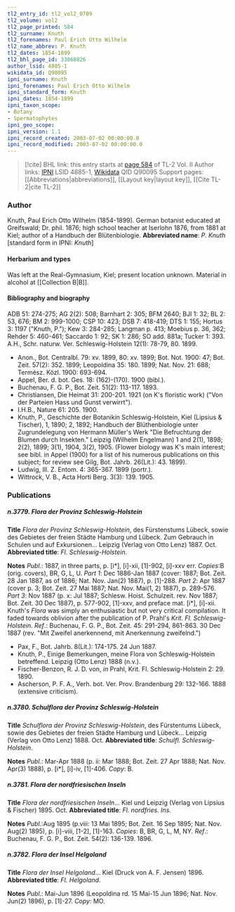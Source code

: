 ```yaml
---
tl2_entry_id: tl2_vol2_0709
tl2_volume: vol2
tl2_page_printed: 584
tl2_surname: Knuth
tl2_forenames: Paul Erich Otto Wilhelm
tl2_name_abbrev: P. Knuth
tl2_dates: 1854-1899
tl2_bhl_page_id: 33068826
author_lsid: 4885-1
wikidata_id: Q90095
ipni_surname: Knuth
ipni_forenames: Paul Erich Otto Wilhelm
ipni_standard_form: Knuth
ipni_dates: 1854-1899
ipni_taxon_scope: 
- Botany
- Spermatophytes
ipni_geo_scope: 
ipni_version: 1.1
ipni_record_created: 2003-07-02 00:00:00.0
ipni_record_modified: 2003-07-02 00:00:00.0
---
```


> [!cite] BHL link: this entry starts at [page 584](https://www.biodiversitylibrary.org/page/33068826) of TL-2 Vol. II
> Author links: [IPNI](https://www.ipni.org/a/4885-1) LSID 4885-1, [Wikidata](https://www.wikidata.org/wiki/Q90095) QID Q90095
> Support pages: [[Abbreviations|abbreviations]], [[Layout key|layout key]], [[Cite TL-2|cite TL-2]]

### Author

Knuth, Paul Erich Otto Wilhelm (1854-1899). German botanist educated at Greifswald; Dr. phil. 1876; high school teacher at Iserlohn 1876, from 1881 at Kiel; author of a Handbuch der Blütenbiologie. 
**Abbreviated name**: *P. Knuth* \[standard form in IPNI: *Knuth*\]

#### Herbarium and types

Was left at the Real-Gymnasium, Kiel; present location unknown. Material in alcohol at [[Collection B|B]].

#### Bibliography and biography

ADB 51: 274-275; AG 2(2): 508; Barnhart 2: 305; BFM 2640; BJI 1: 32; BL 2: 53, 676; BM 2: 999-1000; CSP 10: 423; DSB 7: 418-419; DTS 1: 155; Hortus 3: 1197 ("Knuth, P."); Kew 3: 284-285; Langman p. 413; Moebius p. 36, 362; Rehder 5: 460-461; Saccardo 1: 92; SK 1: 286; SO add. 881a; Tucker 1: 393. A.H., Schr. naturw. Ver. Schleswig-Holstein 12(1): 78-79, 80. 1899.
- Anon., Bot. Centralbl. 79: xv. 1899, 80: xv. 1899; Bot. Not. 1900: 47; Bot. Zeit. 57(2): 352. 1899; Leopoldina 35: 180. 1899; Nat. Nov. 21: 688; Termész. Közl. 1900: 693-694.
- Appel, Ber. d. bot. Ges. 18: (162)-(170). 1900 (bibl.).
- Buchenau, F. G. P., Bot. Zeit. 51(2): 113-117. 1893.
- Christiansen, Die Heimat 31: 200-201. 1921 (on K's floristic work) ("Von der Parteien Hass und Gunst verwirrt").
- I.H.B., Nature 61: 205. 1900.
- Knuth, P., Geschichte der Botanikin Schleswig-Holstein, Kiel (Lipsius & Tischer), 1, 1890; 2, 1892; Handbuch der Blüthenbiologie unter Zugrundelegung von Hermann Müller's Werk "Die Befruchtung der Blumen durch Insekten." Leipzig (Wilhelm Engelmann) 1 and 2(1), 1898; 2(2), 1899; 3(1), 1904, 3(2), 1905. (Flower biology was K's main interest; see bibl. in Appel (1900) for a list of his numerous publications on this subject; for review see Gilg, Bot. Jahrb. 26(Lit.): 43. 1899).
- Ludwig, Ill. Z. Entom. 4: 365-367. 1899 (portr.).
- Wittrock, V. B., Acta Horti Berg. 3(3): 139. 1905.

### Publications

##### n.3779. Flora der Provinz Schleswig-Holstein

**Title**
*Flora der Provinz Schleswig-Holstein*, des Fürstenstums Lübeck, sowie des Gebietes der freien Städte Hamburg und Lübeck. Zum Gebrauch in Schulen und auf Exkursionen... Leipzig (Verlag von Otto Lenz) 1887. Oct.
**Abbreviated title**: *Fl. Schleswig-Holstein*.

**Notes**
*Publ*.: 1887, in three parts, p. \[i\*\], \[i\]-xii, \[1\]-902, \[i\]-xxv err. *Copies*:B (orig. covers), BR, G, L, U.
*Part 1*: Dec 1886-Jan 1887 (cover: 1887; Bot. Zeit. 28 Jan 1887, as of 1886; Nat. Nov. Jan(2) 1887), p. \[1\]-288.
*Part 2*: Apr 1887 (cover p. 3; Bot. Zeit. 27 Mai 1887; Nat. Nov. Mai(1, 2) 1887), p. 289-576.
*Part 3*: Nov 1887 (p. x: Jul 1887; Schlesw. Hoist. Schulzeit. rev. Nov 1887; Bot. Zeit. 30 Dec 1887), p. 577-902, \[1\]-xxv, and preface mat. \[i\*\], \[i\]-xii.
Knuth's *Flora* was simply an enthusiastic but not very critical compilation. It faded towards oblivion after the publication of P. Prahl's *Krit. Fl. Schleswig-Holstein.*
*Ref*.: Buchenau, F. G. P., Bot. Zeit. 45: 291-294, 861-863. 30 Dec 1887 (rev. "Mit Zweifel anerkennend, mit Anerkennung zweifelnd.")
- Pax, F., Bot. Jahrb. 8(Lit.): 174-175. 24 Jun 1887.
- Knuth, P., Einige Bemerkungen, meine Flora von Schleswig-Holstein betreffend. Leipzig (Otto Lenz) 1888 (n.v.).
- Fischer-Benzon, R. J. D. von, *in* Prahl, Krit. Fl. Schleswig-Holstein 2: 29. 1890.
- Ascherson, P. F. A., Verh. bot. Ver. Prov. Brandenburg 29: 132-166. 1888 (extensive criticism).

##### n.3780. Schulflora der Provinz Schleswig-Holstein

**Title**
*Schulflora der Provinz Schleswig-Holstein*, des Fürstentums Lübeck, sowie des Gebietes der freien Städte Hamburg und Lübeck... Leipzig (Verlag von Otto Lenz) 1888. Oct.
**Abbreviated title**: *Schulfl. Schleswig-Holstein*.

**Notes**
*Publ*.: Mar-Apr 1888 (p. ii: Mar 1888; Bot. Zeit. 27 Apr 1888; Nat. Nov. Apr(3) 1888), p. \[i\*\], \[i\]-iv, \[1\]-406. *Copy*: B.

##### n.3781. Flora der nordfriesischen Inseln

**Title**
*Flora der nordfriesischen Inseln*... Kiel und Leipzig (Verlag von Lipsius & Fischer) 1895. Oct.
**Abbreviated title**: *Fl. nordfries. Ins.*

**Notes**
*Publ*.:Aug 1895 (p.viii: 13 Mai 1895; Bot. Zeit. 16 Sep 1895; Nat. Nov. Aug(2) 1895), p. \[i\]-viii, \[1-2\], \[1\]-163. *Copies*: B, BR, G, L, M, NY.
*Ref*.: Buchenau, F. G. P., Bot. Zeit. 54(2): 136-139. 1896.

##### n.3782. Flora der Insel Helgoland

**Title**
*Flora der Insel Helgoland*... Kiel (Druck von A. F. Jensen) 1896.
**Abbreviated title**: *Fl. Helgoland*.

**Notes**
*Publ*.: Mai-Jun 1896 (Leopoldina rd. 15 Mai-15 Jun 1896; Nat. Nov. Jun(2) 1896), p. \[1\]-27.
*Copy*: MO.

